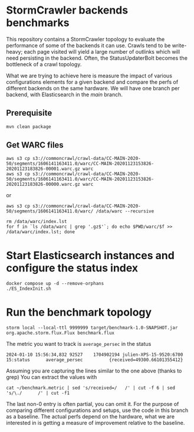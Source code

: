 # StormCrawler backends benchmarks

This repository contains a StormCrawler topology to evaluate the performance of some of the backends it can use. Crawls tend to be write-heavy; each page visited will yield a large number of outlinks which will 
need persisting in the backend. Often, the StatusUpdaterBolt becomes the bottleneck of a crawl topology.

What we are trying to achieve here is measure the impact of various configurations elements for a given backend and compare the perfs of different backends on the same hardware. We will have one branch per backend, 
with Elasticsearch in the _main_ branch.

## Prerequisite

``` sh
mvn clean package
```

## Get WARC files

```
aws s3 cp s3://commoncrawl/crawl-data/CC-MAIN-2020-50/segments/1606141163411.0/warc/CC-MAIN-20201123153826-20201123183826-00001.warc.gz warc
aws s3 cp s3://commoncrawl/crawl-data/CC-MAIN-2020-50/segments/1606141163411.0/warc/CC-MAIN-20201123153826-20201123183826-00000.warc.gz warc
```
or
```
aws s3 cp s3://commoncrawl/crawl-data/CC-MAIN-2020-50/segments/1606141163411.0/warc/ /data/warc --recursive

rm /data/warc/index.lst
for f in `ls /data/warc | grep '.gz$'`; do echo $PWD/warc/$f >> /data/warc/index.lst; done

```

# Start Elasticsearch instances and configure the status index

```
docker compose up -d --remove-orphans
./ES_IndexInit.sh
```

# Run the benchmark topology

```
storm local --local-ttl 9999999 target/benchmark-1.0-SNAPSHOT.jar  org.apache.storm.flux.Flux benchmark.flux 

```

The metric you want to track is `average_persec` in the status

```
2024-01-10 15:56:34,832 92527    1704902194	julien-XPS-15-9520:6700	 15:status     	average_persec         	{received=49300.66101355412}
```

Assuming you are capturing the lines similar to the one above (thanks to grep)
You can extract the values with

`cat ~/benchmark.metric | sed 's/received=/   /' | cut -f 6 | sed 's/\./      /' | cut -f1`

The last non-0 entry is often partial, you can omit it. For the purpose of comparing different configurations and setups, use the code in this branch as a baseline.
The actual perfs depend on the hardware, what we are interested in is getting a measure of improvement relative to the baseline.




